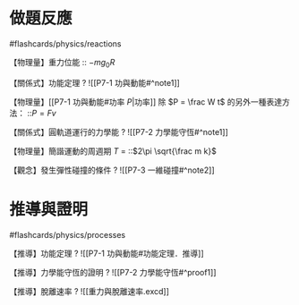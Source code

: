 # 做題反應
#flashcards/physics/reactions

【物理量】重力位能 :: $-mg_{0}R$

【關係式】功能定理
?
![[P7-1 功與動能#^note1]]
<!--SR:!2024-06-19,4,270-->

【物理量】[[P7-1 功與動能#功率 $P$|功率]] 除 $P = \frac W t$ 的另外一種表達方法： ::$P = Fv$
<!--SR:!2024-06-16,1,230-->

【關係式】圓軌道運行的力學能
?
![[P7-2 力學能守恆#^note1]]
<!--SR:!2024-06-16,1,230-->

【物理量】簡諧運動的周週期 $T$ = ::$2\pi \sqrt{\frac m k}$
<!--SR:!2024-06-16,1,210-->

【觀念】發生彈性碰撞的條件
?
![[P7-3 一維碰撞#^note2]]
<!--SR:!2024-06-25,10,270-->

# 推導與證明
#flashcards/physics/processes

【推導】功能定理
?
![[P7-1 功與動能#功能定理．推導]]

【推導】力學能守恆的證明
?
![[P7-2 力學能守恆#^proof1]]

【推導】脫離速率
?
![[重力與脫離速率.excd]]

